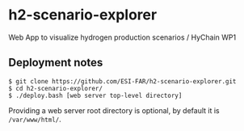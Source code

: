 # h2-scenario-explorer
Web App to visualize hydrogen production scenarios / HyChain WP1

## Deployment notes

```shell
$ git clone https://github.com/ESI-FAR/h2-scenario-explorer.git
$ cd h2-scenario-explorer/
$ ./deploy.bash [web server top-level directory]
```

Providing a web server root directory is optional, by default it is
`/var/www/html/`.
